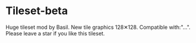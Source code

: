 # Tileset-beta
Huge tileset mod by Basil. New tile graphics 128✕128. Compatible with:"...". Please leave a star if you like this tileset.
